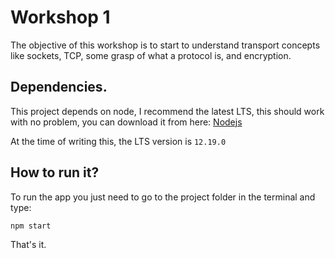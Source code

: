 # Workshop 1

The objective of this workshop is to start to understand transport concepts like sockets, TCP, some grasp of what a protocol is, and encryption.

## Dependencies.

This project depends on node, I recommend the latest LTS, this should work with no problem, you can download it from here: [Nodejs](https://nodejs.org/en/)

At the time of writing this, the LTS version is `12.19.0`

## How to run it?

To run the app you just need to go to the project folder in the terminal and type:

```bash
npm start
```

That's it.